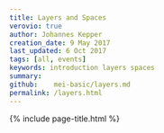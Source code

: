 ```yaml
---
title: Layers and Spaces
verovio: true
author: Johannes Kepper
creation_date: 9 May 2017
last_updated: 6 Oct 2017
tags: [all, events]
keywords: introduction layers spaces
summary: 
github:    mei-basic/layers.md
permalink: /layers.html
---
```


{% include page-title.html %}


